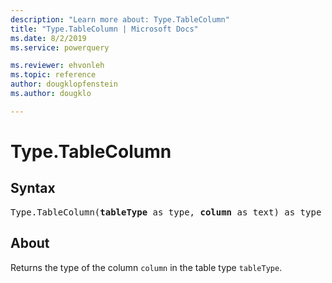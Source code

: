 ```yaml
---
description: "Learn more about: Type.TableColumn"
title: "Type.TableColumn | Microsoft Docs"
ms.date: 8/2/2019
ms.service: powerquery

ms.reviewer: ehvonleh
ms.topic: reference
author: dougklopfenstein
ms.author: dougklo

---
```

# Type.TableColumn

## Syntax

<pre>
Type.TableColumn(<b>tableType</b> as type, <b>column</b> as text) as type
</pre>

## About
Returns the type of the column `column` in the table type `tableType`.
